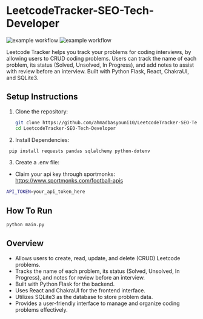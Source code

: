 # LeetcodeTracker-SEO-Tech-Developer

![example workflow](https://github.com/ahmadbasyouni10/SEO-Tech-Developer-Project/actions/workflows/check-style.yaml/badge.svg)
![example workflow](https://github.com/ahmadbasyouni10/SEO-Tech-Developer-Project/actions/workflows/test.yaml/badge.svg)

Leetcode Tracker helps you track your problems for coding interviews, by allowing users to CRUD coding problems. Users can track the name of each problem, its status (Solved, Unsolved, In Progress), and add notes to assist with review before an interview. Built with Python Flask, React, ChakraUI, and SQLite3.

## Setup Instructions

1. Clone the repository:
   ```bash
   git clone https://github.com/ahmadbasyouni10/LeetcodeTracker-SEO-Tech-Developer
   cd LeetcodeTracker-SEO-Tech-Developer
    ```

2. Install Dependencies:
  ```bash
   pip install requests pandas sqlalchemy python-dotenv
  ```

3. Create a .env file:
* Claim your api key through sportmonks:
  https://www.sportmonks.com/football-apis
```bash
API_TOKEN=your_api_token_here
 ```

## How To Run
```bash
python main.py
 ```

## Overview
* Allows users to create, read, update, and delete (CRUD) Leetcode problems.
* Tracks the name of each problem, its status (Solved, Unsolved, In Progress), and notes for review before an interview.
* Built with Python Flask for the backend.
* Uses React and ChakraUI for the frontend interface.
* Utilizes SQLite3 as the database to store problem data.
* Provides a user-friendly interface to manage and organize coding problems effectively.

